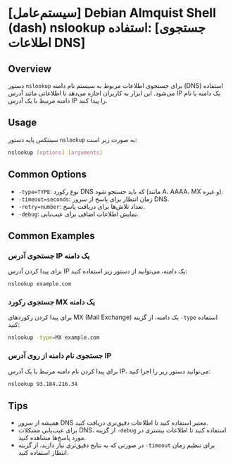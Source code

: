 # [سیستم‌عامل] Debian Almquist Shell (dash) nslookup استفاده: [جستجوی اطلاعات DNS]

## Overview
دستور `nslookup` برای جستجوی اطلاعات مربوط به سیستم نام دامنه (DNS) استفاده می‌شود. این ابزار به کاربران اجازه می‌دهد تا اطلاعاتی مانند آدرس IP یک دامنه یا نام دامنه مرتبط با یک آدرس IP را پیدا کنند.

## Usage
سینتکس پایه دستور `nslookup` به صورت زیر است:

```bash
nslookup [options] [arguments]
```

## Common Options
- `-type=TYPE`: نوع رکورد DNS که باید جستجو شود (مانند A، AAAA، MX و غیره).
- `-timeout=seconds`: زمان انتظار برای پاسخ از سرور DNS.
- `-retry=number`: تعداد تلاش‌ها برای دریافت پاسخ.
- `-debug`: نمایش اطلاعات اضافی برای عیب‌یابی.

## Common Examples
### جستجوی آدرس IP یک دامنه
برای پیدا کردن آدرس IP یک دامنه، می‌توانید از دستور زیر استفاده کنید:

```bash
nslookup example.com
```

### جستجوی رکورد MX یک دامنه
برای پیدا کردن رکوردهای MX (Mail Exchange) یک دامنه، از گزینه `-type` استفاده کنید:

```bash
nslookup -type=MX example.com
```

### جستجوی نام دامنه از روی آدرس IP
برای پیدا کردن نام دامنه مرتبط با یک آدرس IP، می‌توانید دستور زیر را اجرا کنید:

```bash
nslookup 93.184.216.34
```

## Tips
- همیشه از سرور DNS معتبر استفاده کنید تا اطلاعات دقیق‌تری دریافت کنید.
- برای عیب‌یابی مشکلات DNS، از گزینه `-debug` استفاده کنید تا اطلاعات بیشتری در مورد پاسخ‌ها مشاهده کنید.
- در صورتی که به نتایج دقیق‌تری نیاز دارید، از گزینه `-timeout` برای تنظیم زمان انتظار استفاده کنید.